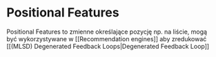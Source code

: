 # Positional Features
Positional Features to zmienne określające pozycję np. na liście, mogą być wykorzystywane w [[Recommendation engines]] aby zredukować [[(MLSD) Degenerated Feedback Loops|Degenerated Feedback Loop]] 